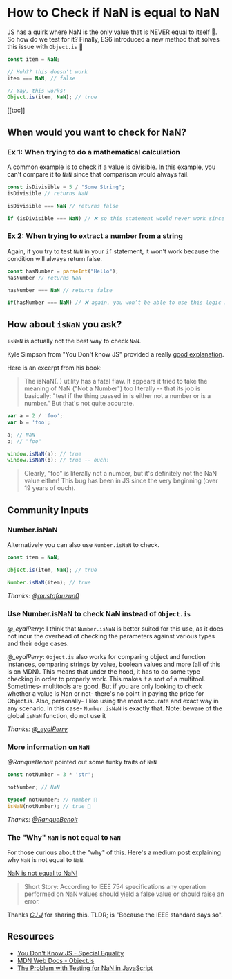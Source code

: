 # How to Check if NaN is equal to NaN

JS has a quirk where NaN is the only value that is NEVER equal to itself 🤨. So how do we test for it? Finally, ES6 introduced a new method that solves this issue with `Object.is` 🎉

```javascript
const item = NaN;

// Huh?? this doesn't work
item === NaN; // false

// Yay, this works!
Object.is(item, NaN); // true
```

[[toc]]

## When would you want to check for NaN?

### Ex 1: When trying to do a mathematical calculation

A common example is to check if a value is divisible. In this example, you can't compare it to `NaN` since that comparison would always fail.

```javascript
const isDivisible = 5 / "Some String";
isDivisible // returns NaN

isDivisible === NaN // returns false

if (isDivisible === NaN) // ❌ so this statement would never work since this will always return false because NaN is never equal to NaN.
```

### Ex 2: When trying to extract a number from a string

Again, if you try to test `NaN` in your `if` statement, it won't work because the condition will always return false.

```javascript
const hasNumber = parseInt("Hello");
hasNumber // returns NaN

hasNumber === NaN // returns false

if(hasNumber === NaN) // ❌ again, you won’t be able to use this logic because this will always return false.
```

## How about `isNaN` you ask?

`isNaN` is actually not the best way to check `NaN`.

Kyle Simpson from "You Don't know JS" provided a really [good explanation](https://github.com/getify/You-Dont-Know-JS/blob/master/types%20%26%20grammar/ch2.md#the-not-number-number).

Here is an excerpt from his book:

> The isNaN(..) utility has a fatal flaw. It appears it tried to take the meaning of NaN ("Not a Number") too literally -- that its job is basically: "test if the thing passed in is either not a number or is a number." But that's not quite accurate.

```javascript
var a = 2 / 'foo';
var b = 'foo';

a; // NaN
b; // "foo"

window.isNaN(a); // true
window.isNaN(b); // true -- ouch!
```

> Clearly, "foo" is literally not a number, but it's definitely not the NaN value either! This bug has been in JS since the very beginning (over 19 years of ouch).

## Community Inputs

### Number.isNaN

Alternatively you can also use `Number.isNaN` to check.

```javascript
const item = NaN;

Object.is(item, NaN); // true

Number.isNaN(item); // true
```

_Thanks: [@mustafauzun0](https://instagram.com/_eyalPerry)_

### Use Number.isNaN to check NaN instead of `Object.is`

_@\_eyalPerry_: I think that `Number.isNaN` is better suited for this use, as it does not incur the overhead of checking the parameters against various types and their edge cases.

_@\_eyalPerry_: `Object.is` also works for comparing object and function instances, comparing strings by value, boolean values and more (all of this is on MDN). This means that under the hood, it has to do some type checking in order to properly work. This makes it a sort of a multitool. Sometimes- multitools are good. But if you are only looking to check whether a value is Nan or not- there's no point in paying the price for Object.is. Also, personally- I like using the most accurate and exact way in any scenario. In this case- `Number.isNaN` is exactly that. Note: beware of the global `isNaN` function, do not use it

_Thanks: [@\_eyalPerry](https://twitter.com/_eyalPerry)_

### More information on `NaN`

_@RanqueBenoit_ pointed out some funky traits of `NaN`

```javascript
const notNumber = 3 * 'str';

notNumber; // NaN

typeof notNumber; // number 🤨
isNaN(notNumber); // true 🤨
```

_Thanks: [@RanqueBenoit](https://twitter.com/RanqueBenoit/status/1010604948197912578)_

### The "Why" `NaN` is not equal to `NaN`

For those curious about the "why" of this. Here's a medium post explaining why `NaN` is not equal to `NaN`.

[NaN is not equal to NaN!](https://medium.com/engineering-housing/nan-is-not-equal-to-nan-771321379694)

> Short Story: According to IEEE 754 specifications any operation performed on NaN values should yield a false value or should raise an error.

Thanks _[CJ J](https://www.linkedin.com/in/~cj-johnson)_ for sharing this. TLDR; is "Because the IEEE standard says so".

## Resources

- [You Don't Know JS - Special Equality](https://github.com/getify/You-Dont-Know-JS/blob/master/types%20%26%20grammar/ch2.md#special-equality)
- [MDN Web Docs - Object.is](https://developer.mozilla.org/en-US/docs/Web/JavaScript/Reference/Global_Objects/Object/is)
- [The Problem with Testing for NaN in JavaScript](http://adripofjavascript.com/blog/drips/the-problem-with-testing-for-nan-in-javascript.html)
